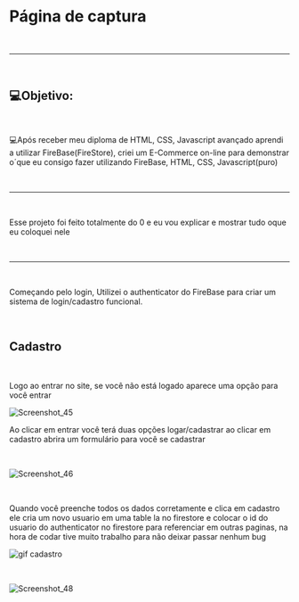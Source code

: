 <h1>Página de captura</h1>
<br>
<hr>
<br>
<h2>💻Objetivo:</h2>
<br>
<p>💻Após receber meu diploma de HTML, CSS, Javascript avançado aprendi a utilizar FireBase(FireStore), criei um E-Commerce on-line para demonstrar o´que eu consigo fazer utilizando FireBase, HTML, CSS, Javascript(puro)</p>
<br>
<hr>
<br>
<p>Esse projeto foi feito totalmente do 0 e eu vou explicar e mostrar tudo oque eu coloquei nele</p>
<br>
<hr>
<br>
<p>Começando pelo login, Utilizei o authenticator do FireBase para criar um sistema de login/cadastro funcional.</p>
<br>
<h2>Cadastro</h2>
<br>
<p>Logo ao entrar no site, se você não está logado aparece uma opção para você entrar </p>

![Screenshot_45](https://user-images.githubusercontent.com/104699555/183303175-ca7b2c22-6539-42a6-af97-0281263d9dda.png)
<br>
<p>Ao clicar em entrar você terá duas opções logar/cadastrar ao clicar em cadastro abrira um formulário para você se cadastrar</p>
<br>

![Screenshot_46](https://user-images.githubusercontent.com/104699555/183303228-a259589a-f4f3-402c-b6d3-2569ca1371b2.png)

<br>

<p>Quando você preenche todos os dados corretamente e clica em cadastro ele cria um novo usuario em uma table la no firestore e colocar o id do usuario do authenticator no firestore para referenciar em outras paginas, na hora de codar tive muito trabalho para não deixar passar nenhum bug</p>

![gif cadastro](https://user-images.githubusercontent.com/104699555/183303664-6feb72c6-1aa6-4e98-8584-d8c2121759de.gif)

<br>

![Screenshot_48](https://user-images.githubusercontent.com/104699555/183303788-5e3149a7-022e-4382-a813-203ad56a8470.png)
<!-- <hr> -->
<!-- <br> -->
<!-- <h2>📷Veja:</h2> -->
<!-- <br> -->
<!-- <div align="center"> -->

<!-- <br><br><br> -->

<!-- ![pgcapitura](https://user-images.githubusercontent.com/104699555/179552721-41989b61-7409-42fb-91c9-e0fde0b3213a.gif) -->

<!-- <br> <br> -->
<!-- </div> -->
<!-- <hr> -->
<!-- <br> -->
<!-- <h2>🚀Técnologias utilizadas</h2> -->
<!-- <br> -->
<!-- <h3> -->
<!-- <ul> -->
<!-- <li>HTML</li> -->
<!-- <br> -->
<!-- <li>CSS</li> -->
<!-- <br> -->
<!-- <li>MAILCHIMP</li> -->
<!-- <br> -->
<!-- </ul> -->
<!-- </h3> -->
<!-- <hr> -->